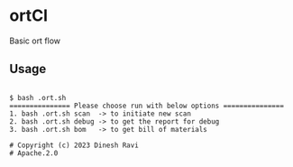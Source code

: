 # ortCI
Basic ort flow 

## Usage
```

$ bash .ort.sh
=============== Please choose run with below options ===============
1. bash .ort.sh scan  -> to initiate new scan
2. bash .ort.sh debug -> to get the report for debug
3. bash .ort.sh bom   -> to get bill of materials

```

```
# Copyright (c) 2023 Dinesh Ravi
# Apache.2.0
```
